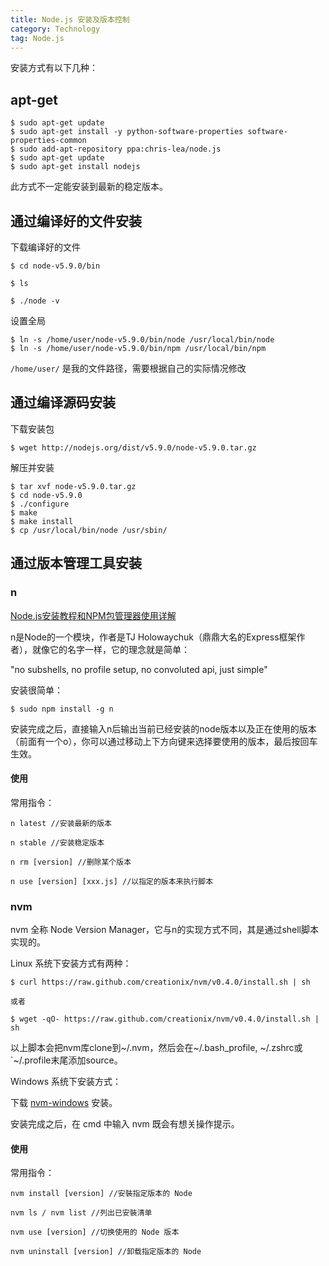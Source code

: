 ```yaml
---
title: Node.js 安装及版本控制
category: Technology
tag: Node.js
---
```


安装方式有以下几种：

## apt-get 

```
$ sudo apt-get update
$ sudo apt-get install -y python-software-properties software-properties-common
$ sudo add-apt-repository ppa:chris-lea/node.js
$ sudo apt-get update
$ sudo apt-get install nodejs
```

此方式不一定能安装到最新的稳定版本。

## 通过编译好的文件安装

下载编译好的文件

```
$ cd node-v5.9.0/bin

$ ls

$ ./node -v
```

设置全局

```
$ ln -s /home/user/node-v5.9.0/bin/node /usr/local/bin/node
$ ln -s /home/user/node-v5.9.0/bin/npm /usr/local/bin/npm
```

`/home/user/` 是我的文件路径，需要根据自己的实际情况修改

## 通过编译源码安装

下载安装包

```
$ wget http://nodejs.org/dist/v5.9.0/node-v5.9.0.tar.gz
```

解压并安装

```
$ tar xvf node-v5.9.0.tar.gz
$ cd node-v5.9.0
$ ./configure
$ make
$ make install
$ cp /usr/local/bin/node /usr/sbin/
```


## 通过版本管理工具安装


### n

[Node.js安装教程和NPM包管理器使用详解](http://www.jb51.net/article/53813.htm)

n是Node的一个模块，作者是TJ Holowaychuk（鼎鼎大名的Express框架作者），就像它的名字一样，它的理念就是简单：

"no subshells, no profile setup, no convoluted api, just simple"

安装很简单：

```
$ sudo npm install -g n
```

安装完成之后，直接输入n后输出当前已经安装的node版本以及正在使用的版本（前面有一个o），你可以通过移动上下方向键来选择要使用的版本，最后按回车生效。

#### 使用 

常用指令：

```
n latest //安装最新的版本

n stable //安装稳定版本

n rm [version] //删除某个版本

n use [version] [xxx.js] //以指定的版本来执行脚本
```

### nvm

nvm 全称 Node Version Manager，它与n的实现方式不同，其是通过shell脚本实现的。

Linux 系统下安装方式有两种：

```
$ curl https://raw.github.com/creationix/nvm/v0.4.0/install.sh | sh

或者

$ wget -qO- https://raw.github.com/creationix/nvm/v0.4.0/install.sh | sh
```

以上脚本会把nvm库clone到~/.nvm，然后会在~/.bash_profile, ~/.zshrc或`~/.profile末尾添加source。

Windows 系统下安装方式：

下载 [nvm-windows](https://github.com/coreybutler/nvm-windows/releases) 安装。

安装完成之后，在 cmd 中输入 nvm 既会有想关操作提示。

#### 使用

常用指令：

```
nvm install [version] //安裝指定版本的 Node

nvm ls / nvm list //列出已安裝清单

nvm use [version] //切换使用的 Node 版本

nvm uninstall [version] //卸载指定版本的 Node
```